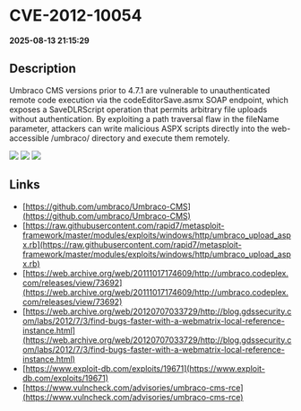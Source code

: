 # CVE-2012-10054

**2025-08-13 21:15:29**

## Description
Umbraco CMS versions prior to 4.7.1 are vulnerable to unauthenticated remote code execution via the codeEditorSave.asmx SOAP endpoint, which exposes a SaveDLRScript operation that permits arbitrary file uploads without authentication. By exploiting a path traversal flaw in the fileName parameter, attackers can write malicious ASPX scripts directly into the web-accessible /umbraco/ directory and execute them remotely.

![](https://img.shields.io/static/v1?label=Score&message=9.3&color=red)
![](https://img.shields.io/static/v1?label=Severity&message=CRITICAL&color=red)
![](https://img.shields.io/static/v1?label=CWE&message=Traversal&color=green)

## Links
- [https://github.com/umbraco/Umbraco-CMS](https://github.com/umbraco/Umbraco-CMS)
- [https://raw.githubusercontent.com/rapid7/metasploit-framework/master/modules/exploits/windows/http/umbraco_upload_aspx.rb](https://raw.githubusercontent.com/rapid7/metasploit-framework/master/modules/exploits/windows/http/umbraco_upload_aspx.rb)
- [https://web.archive.org/web/20111017174609/http://umbraco.codeplex.com/releases/view/73692](https://web.archive.org/web/20111017174609/http://umbraco.codeplex.com/releases/view/73692)
- [https://web.archive.org/web/20120707033729/http://blog.gdssecurity.com/labs/2012/7/3/find-bugs-faster-with-a-webmatrix-local-reference-instance.html](https://web.archive.org/web/20120707033729/http://blog.gdssecurity.com/labs/2012/7/3/find-bugs-faster-with-a-webmatrix-local-reference-instance.html)
- [https://www.exploit-db.com/exploits/19671](https://www.exploit-db.com/exploits/19671)
- [https://www.vulncheck.com/advisories/umbraco-cms-rce](https://www.vulncheck.com/advisories/umbraco-cms-rce)
